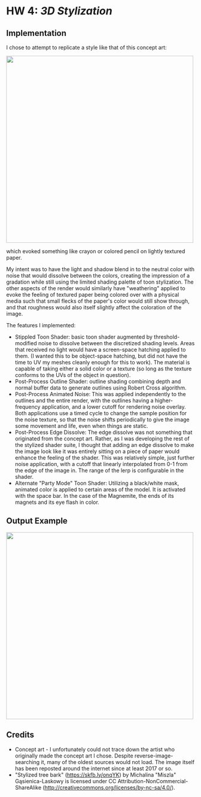 # HW 4: *3D Stylization*

## Implementation

I chose to attempt to replicate a style like that of this concept art:

<img width="500px" src="https://github.com/jeff-mostyn/hw04-stylization/blob/main/Assets/Models/Pokemon/sourceimages/pokemon%20in%20hoodies.jpg?raw=true" /> 

which evoked something like crayon or colored pencil on lightly textured paper.

My intent was to have the light and shadow blend in to the neutral color with noise that would dissolve between the colors, creating the impression of a gradation while still using the limited shading palette of toon stylization. The other aspects of the render would similarly have "weathering" applied to evoke the feeling of textured paper being colored over with a physical media such that small flecks of the paper's color would still show through, and that roughness would also itself slightly affect the coloration of the image.

The features I implemented:

- Stippled Toon Shader: basic toon shader augmented by threshold-modified noise to dissolve between the discretized shading levels. Areas that received no light would have a screen-space hatching applied to them. (I wanted this to be object-space hatching, but did not have the time to UV my meshes cleanly enough for this to work). The material is capable of taking either a solid color or a texture (so long as the texture conforms to the UVs of the object in question).
- Post-Process Outline Shader: outline shading combining depth and normal buffer data to generate outlines using Robert Cross algorithm.
- Post-Process Animated Noise: This was applied independently to the outlines and the entire render, with the outlines having a higher-frequency application, and a lower cutoff for rendering noise overlay. Both applications use a timed cycle to change the sample position for the noise texture, so that the noise shifts periodically to give the image some movement and life, even when things are static.
- Post-Process Edge Dissolve: The edge dissolve was not something that originated from the concept art. Rather, as I was developing the rest of the stylized shader suite, I thought that adding an edge dissolve to make the image look like it was entirely sitting on a piece of paper would enhance the feeling of the shader. This was relatively simple, just further noise application, with a cutoff that linearly interpolated from 0-1 from the edge of the image in. The range of the lerp is configurable in the shader.
- Alternate "Party Mode" Toon Shader: Utilizing a black/white mask, animated color is applied to certain areas of the model. It is activated with the space bar. In the case of the Magnemite, the ends of its magnets and its eye flash in color.

## Output Example

<img width="500px" src="https://github.com/jeff-mostyn/hw04-stylization/blob/main/Renders/stylizationStillRender.png?raw=true" /> 

## Credits

- Concept art - I unfortunately could not trace down the artist who originally made the concept art I chose. Despite reverse-image-searching it, many of the oldest sources would not load. The image itself has been reposted around the internet since at least 2017 or so.
- "Stylized tree bark" (https://skfb.ly/onqYK) by Michalina "Miszla" Gąsienica-Laskowy is licensed under CC Attribution-NonCommercial-ShareAlike (http://creativecommons.org/licenses/by-nc-sa/4.0/).

